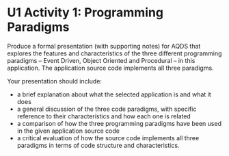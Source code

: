 # U1 Activity 1: Programming Paradigms

Produce a formal presentation (with supporting notes) for AQDS that explores the features and characteristics of the three different programming paradigms – Event Driven, Object Oriented and Procedural – in this application. The application source code implements all three paradigms.

Your presentation should include:

- a brief explanation about what the selected application is and what it does
- a general discussion of the three code paradigms, with specific reference to their characteristics and how each one is related
- a comparison of how the three programming paradigms have been used in the given application source code
- a critical evaluation of how the source code implements all three paradigms in terms of code structure and characteristics.